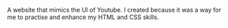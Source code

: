 A website that mimics the UI of Youtube. I created because it was a way for me to practise and enhance my HTML and CSS skills.
